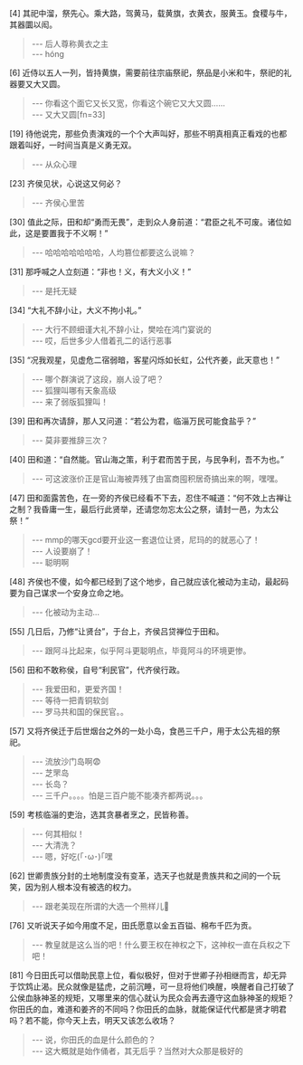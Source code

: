 
[4] 其祀中溜，祭先心。乘大路，驾黄马，载黄旗，衣黄衣，服黄玉。食稷与牛，其器圜以闳。
>--- 后人尊称黄衣之主<br>
>--- hóng<br>

[6] 近侍以五人一列，皆持黄旗，需要前往宗庙祭祀，祭品是小米和牛，祭祀的礼器要又大又圆。
>--- 你看这个面它又长又宽，你看这个碗它又大又圆……<br>
>--- 又大又圆[fn=33]<br>

[19] 待他说完，那些负责演戏的一个个大声叫好，那些不明真相真正看戏的也都跟着叫好，一时间当真是义勇无双。
>--- 从众心理<br>

[23] 齐侯见状，心说这又何必？
>--- 齐侯心里苦<br>

[30] 值此之际，田和却“勇而无畏”，走到众人身前道：“君臣之礼不可废。诸位如此，这是要置我于不义啊！”
>--- 哈哈哈哈哈哈哈，人均篡位都要这么说嘛？<br>

[31] 那呼喊之人立刻道：“非也！义，有大义小义！”
>--- 是托无疑<br>

[34] “大礼不辞小让，大义不拘小礼。”
>--- 大行不顾细谨大礼不辞小让，樊哙在鸿门宴说的<br>
>--- 哎，后世多少人借着孔二的话行恶事<br>

[35] “况我观星，见虚危二宿弱暗，客星闪烁如长虹，公代齐姜，此天意也！”
>--- 哪个群演说了这段，崩人设了吧？<br>
>--- 狐狸叫哪有天象高级<br>
>--- 来了弱版狐狸叫！<br>

[39] 田和再次请辞，那人又问道：“若公为君，临淄万民可能食盐乎？”
>--- 莫非要推辞三次？<br>

[40] 田和道：“自然能。官山海之策，利于君而苦于民，与民争利，吾不为也。”
>--- 可这波涨价正是官山海被弄残了由富商囤积居奇搞出来的啊，嘿嘿。<br>

[47] 田和面露苦色，在一旁的齐侯已经看不下去，忍住不喊道：“何不效上古禅让之制？我昏庸一生，最后行此贤举，还请您勿忘太公之祭，请封一邑，为太公祭！”
>--- mmp的哪天gcd要开业这一套退位让贤，尼玛的的就恶心了！<br>
>--- 人设要崩了！<br>
>--- 聪明啊<br>

[48] 齐侯也不傻，如今都已经到了这个地步，自己就应该化被动为主动，最起码要为自己谋求一个安身立命之地。
>--- 化被动为主动...<br>

[55] 几日后，乃修“让贤台”，于台上，齐侯吕贷禅位于田和。
>--- 跟阿斗比起来，似乎阿斗更聪明点，毕竟阿斗的环境更惨。<br>

[56] 田和不敢称侯，自号“利民官”，代齐侯行政。
>--- 我爱田和，更爱齐国！<br>
>--- 等待一把青铜软剑<br>
>--- 罗马共和国的保民官。。<br>

[57] 又将齐侯迁于后世烟台之外的一处小岛，食邑三千户，用于太公先祖的祭祀。
>--- 流放沙门岛啊😨<br>
>--- 芝罘岛<br>
>--- 长岛？<br>
>--- 三千户。。。。怕是三百户能不能凑齐都两说。。。<br>

[59] 考核临淄的吏治，选其贪暴者烹之，民皆称善。
>--- 何其相似！<br>
>--- 大清洗？<br>
>--- 嗯，好吃(｢･ω･)｢嘿<br>

[62] 世卿贵族分封的土地制度没有变革，选天子也就是贵族共和之间的一个玩笑，因为别人根本没有被选的权力。
>--- 跟老美现在所谓的大选一个熊样儿🐻<br>

[76] 又听说天子如今用度不足，田氏愿意以金五百镒、棉布千匹为贡。
>--- 教皇就是这么当的吧！什么要王权在神权之下，这神权一直在兵权之下吧！<br>

[81] 今日田氏可以借助民意上位，看似极好，但对于世卿子孙相继而言，却无异于饮鸩止渴。民众就像是猛虎，之前沉睡，可一旦将他们唤醒，唤醒者自己打破了公侯血脉神圣的规矩，又哪里来的信心就认为民众会再去遵守这血脉神圣的规矩？你田氏的血，难道和姜齐的不同吗？你田氏的血脉，就能保证代代都是贤才明君吗？若不能，你今天上去，明天又该怎么收场？
>--- 说，你田氏的血是什么颜色的？<br>
>--- 这大概就是始作俑者，其无后乎？当然对大众那是极好的<br>

